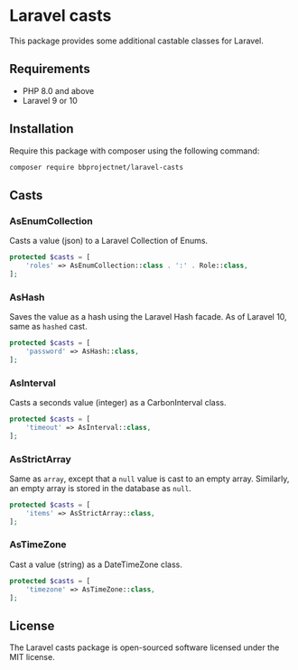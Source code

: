 # Laravel casts

This package provides some additional castable classes for Laravel.

## Requirements

- PHP 8.0 and above
- Laravel 9 or 10

## Installation

Require this package with composer using the following command:

```bash
composer require bbprojectnet/laravel-casts
```

## Casts

### AsEnumCollection

Casts a value (json) to a Laravel Collection of Enums.

```php
protected $casts = [
	'roles' => AsEnumCollection::class . ':' . Role::class,
];
```

### AsHash

Saves the value as a hash using the Laravel Hash facade. As of Laravel 10, same as `hashed` cast.

```php
protected $casts = [
	'password' => AsHash::class,
];
```

### AsInterval

Casts a seconds value (integer) as a CarbonInterval class.

```php
protected $casts = [
	'timeout' => AsInterval::class,
];
```

### AsStrictArray

Same as `array`, except that a `null` value is cast to an empty array. Similarly, an empty array is stored in the database as `null`.

```php
protected $casts = [
	'items' => AsStrictArray::class,
];
```

### AsTimeZone

Cast a value (string) as a DateTimeZone class.

```php
protected $casts = [
	'timezone' => AsTimeZone::class,
];
```

## License

The Laravel casts package is open-sourced software licensed under the MIT license.
